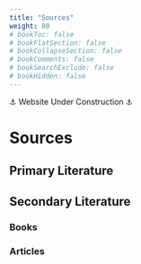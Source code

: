 ```yaml
---
title: "Sources"
weight: 80
# bookToc: false
# bookFlatSection: false
# bookCollapseSection: false
# bookComments: false
# bookSearchExclude: false
# bookHidden: false
---
```


⚓ Website Under Construction ⚓

# Sources

## Primary Literature

## Secondary Literature

### Books

### Articles

<!-- Use CNTRL + ALT + Z to cite from Zotero (Zotero has to run) --> 

<!-- * Frankopan, Peter. (2012). *The Silk Roads: A new history of the world.* Bloomsbury. [<i class="fa fa-1x fa-external-link-square"></i>](https://www.worldcat.org/title/1200801737) -->

